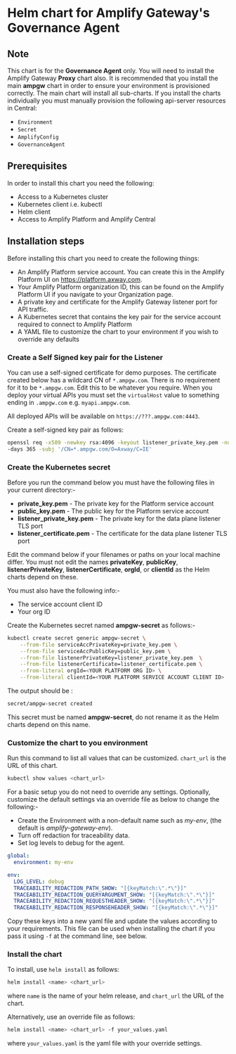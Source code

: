 # Helm chart for Amplify Gateway's Governance Agent

## Note
This chart is for the **Governance Agent** only. You will need to install the Amplify Gateway **Proxy** 
chart also. It is recommended that you install the main **ampgw** chart in order to ensure your 
environment is provisioned correctly. The main chart will install all sub-charts. If you install the charts
individually you must manually provision the following api-server resources in Central:
* `Environment`
* `Secret`
* `AmplifyConfig`
* `GovernanceAgent`

## Prerequisites

In order to install this chart you need the following:

* Access to a Kubernetes cluster
* Kubernetes client i.e. kubectl
* Helm client
* Access to Amplify Platform and Amplify Central

## Installation steps

Before installing this chart you need to create the following things:

* An Amplify Platform service account. You can create this in the Amplify Platform UI on https://platform.axway.com.
* Your Amplify Platform organization ID, this can be found on the Amplify Platform UI if you navigate to your 
  Organization page.
* A private key and certificate for the Amplify Gateway listener port for API traffic.
* A Kubernetes secret that contains the key pair for the service account required to connect to
  Amplify Platform
* A YAML file to customize the chart to your environment if you wish to override any defaults

### Create a Self Signed key pair for the Listener

You can use a self-signed certificate for demo purposes. The certificate created below has a wildcard CN of
`*.ampgw.com`. There is no requirement for it to be `*.ampgw.com`. Edit this to be whatever you require.
When you deploy your virtual APIs you must set the `virtualHost` value to something ending in `.ampgw.com`
e.g. `myapi.ampgw.com`.

All deployed APIs will be available on `https://???.ampgw.com:4443`.

Create a self-signed key pair as follows:
``` sh
openssl req -x509 -newkey rsa:4096 -keyout listener_private_key.pem -nodes -out listener_certificate.pem \
-days 365 -subj '/CN=*.ampgw.com/O=Axway/C=IE'
``` 

### Create the Kubernetes secret

Before you run the command below you must have the following files in your current directory:-
* **private_key.pem** - The private key for the Platform service account
* **public_key.pem** - The public key for the Platform service account
* **listener_private_key.pem** - The private key for the data plane listener TLS port
* **listener_certificate.pem** - The certificate for the data plane listener TLS port

Edit the command below if your filenames or paths on your local machine differ.
You must not edit the names **privateKey**, **publicKey**, **listenerPrivateKey**, **listenerCertificate**,
**orgId**, or **clientId** as the Helm charts depend on these.

You must also have the following info:-
* The service account client ID
* Your org ID

Create the Kubernetes secret named **ampgw-secret** as follows:-

``` sh
kubectl create secret generic ampgw-secret \
    --from-file serviceAccPrivateKey=private_key.pem \
    --from-file serviceAccPublicKey=public_key.pem \
    --from-file listenerPrivateKey=listener_private_key.pem  \
    --from-file listenerCertificate=listener_certificate.pem \
    --from-literal orgId=<YOUR PLATFORM ORG ID> \
    --from-literal clientId=<YOUR PLATFORM SERVICE ACCOUNT CLIENT ID>
```

The output should be :

``` sh
secret/ampgw-secret created
```
This secret must be named <b>ampgw-secret</b>, do not rename it as the Helm charts depend on this name.

### Customize the chart to you environment

Run this command to list all values that can be customized.
`chart_url` is the URL of this chart.

``` sh
kubectl show values <chart_url>
```

For a basic setup you do not need to override any settings. Optionally, customize the default settings via an
override file as below to change the following:-

* Create the Environment with a non-default
  name such as _my-env_, (the default is _amplify-gateway-env_).
* Turn off redaction for traceability data.
* Set log levels to debug for the agent.

```yaml
global:
  environment: my-env

env:
  LOG_LEVEL: debug
  TRACEABILITY_REDACTION_PATH_SHOW: "[{keyMatch:\".*\"}]"
  TRACEABILITY_REDACTION_QUERYARGUMENT_SHOW: "[{keyMatch:\".*\"}]"
  TRACEABILITY_REDACTION_REQUESTHEADER_SHOW: "[{keyMatch:\".*\"}]"
  TRACEABILITY_REDACTION_RESPONSEHEADER_SHOW: "[{keyMatch:\".*\"}]"
```

Copy these keys into a new yaml file and update the values according to your requirements.
This file can be used when installing the chart if you pass it using `-f` at the command line, see below.

### Install the chart

To install, use `helm install` as follows:

``` sh
helm install <name> <chart_url>
```

where `name` is the name of your helm release, and `chart_url` the URL of the chart.

Alternatively, use an override file as follows:

``` sh
helm install <name> <chart_url> -f your_values.yaml
```

where `your_values.yaml` is the yaml file with your override settings.
